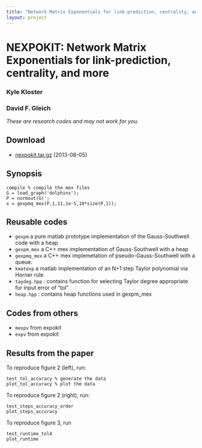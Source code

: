 ```yaml
---
title: "Network Matrix Exponentials for link-prediction, centrality, and more"
layout: project
---
```


NEXPOKIT: Network Matrix Exponentials for link-prediction, centrality, and more
===============================================================================

### Kyle Kloster
### David F. Gleich

_These are research codes and may not work for you._

Download
--------

* [nexpokit.tar.gz](nexpokit.tar.gz) (2013-08-05)

Synopsis
--------

    compile % compile the mex files
    G = load_graph('dolphins');
    P = normout(G)';
    x = gexpmq_mex(P,1,11,1e-5,10*size(P,1));
    
    
Reusable codes
--------------

* `gexpm` a pure matlab prototype implementation of the Gauss-Southwell
  code with a heap
* `gexpm_mex` a C++ mex implementation of Gauss-Southwell with a heap
* `gexpmq_mex` a C++ mex implemetation of pseudo-Gauss-Southwell with
  a queue.
* `kmatexp` a matlab implementation of an N+1 step Taylor polynomial via Horner rule
* `taydeg.hpp` : contains function for selecting Taylor degree appropriate for input error of “tol”
* `heap.hpp` : contains heap functions used in gexpm_mex


Codes from others
-----------------

* `mexpv` from expokit
* `expv` from expokit

Results from the paper
----------------------

To reproduce figure 2 (left), run:

    test_tol_accuracy % generate the data
    plot_tol_accuracy % plot the data

To reproduce figure 2 (right), run:

    test_steps_accuracy_order
    plot_steps_accuracy
    
To reproduce figure 3, run

    test_runtime_tol4
    plot_runtime
    
    
